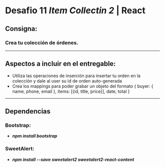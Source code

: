 # Desafio 11 _Item Collectin 2_ | React

## Consigna:

###  Crea tu colección de órdenes.

---

## Aspectos a incluir en el entregable:

- Utiliza las operaciones de inserción para insertar tu orden en la colección y dale al user su id de orden auto-generada
- Crea los mappings para poder grabar un objeto del formato { buyer: { name, phone, email }, items: [{id, title, price}], date, total  }

---

## Dependencias

### Bootstrap:

- **_npm install bootstrap_**

### SweetAlert:

- **_npm install --save sweetalert2 sweetalert2-react-content_**
